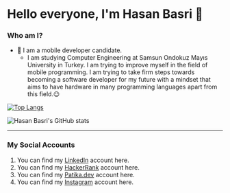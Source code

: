 # Hello everyone, I'm Hasan Basri 👋
### Who am I?
- 📲 I am a mobile developer candidate.
    * I am studying Computer Engineering at Samsun Ondokuz Mayıs University in Turkey. I am trying to improve myself in the field of mobile programming. I am trying to take firm steps towards becoming a software developer for my future with a mindset that aims to have hardware in many programming languages ​​apart from this field.😉

[![Top Langs](https://github-readme-stats.vercel.app/api/top-langs/?username=DargaHasanBasri&show_icons=true&theme=tokyonight&layout=compact)](https://github.com/DargaHasanBasri)


![Hasan Basri's GitHub stats](https://github-readme-stats.vercel.app/api?username=DargaHasanBasri&show_icons=true&theme=tokyonight)

---

### My Social Accounts
1. You can find my [LinkedIn](https://www.linkedin.com/in/hasan-basri-darga-5240651b4/) account here.
2. You can find my [HackerRank](https://www.hackerrank.com/dargahasanbasri) account here.
3. You can find my [Patika.dev](https://app.patika.dev/DargaHasanBasri) account here.
4. You can find my [Instagram](https://instagram.com/hasann.drg?igshid=YzdkMWQ2MWU= ) account here.

